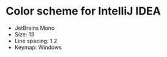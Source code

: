 # Color scheme for IntelliJ IDEA

- JetBrains Mono
- Size: 13
- Line spacing: 1.2
- Keymap: Windows
